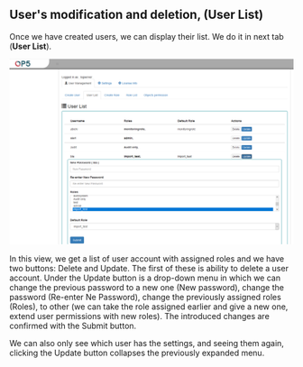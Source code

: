 User's modification and deletion, (User List)
---------------------------------------------

Once we have created users, we can display their list. We do it in
next tab (**User List**).

![](./media/media/image53.png)

In this view, we get a list of user account with assigned roles and we
have two buttons: Delete and Update. The first of these is ability to
delete a user account. Under the Update button is a drop-down menu in
which we can change the previous password to a new one (New password),
change the password (Re-enter Ne Password), change the previously
assigned roles (Roles), to other (we can take the role assigned
earlier and give a new one, extend user permissions with new roles).
The introduced changes are confirmed with the Submit button.

We can also only see which user has the settings, and seeing them
again, clicking the Update button collapses the previously expanded
menu.

